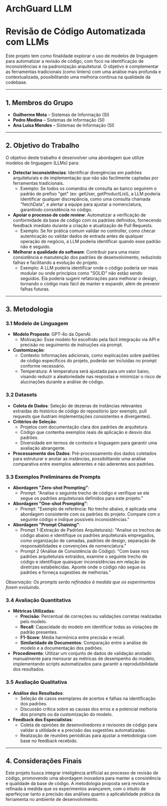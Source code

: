 # ArchGuard LLM

# Revisão de Código Automatizada com LLMs

Este projeto tem como finalidade explorar o uso de modelos de linguagem para automatizar a revisão de código, com foco na identificação de inconsistências e na padronização arquitetural. O objetivo é complementar as ferramentas tradicionais (como linters) com uma análise mais profunda e contextualizada, possibilitando uma melhoria contínua na qualidade da codebase.

---

## 1. Membros do Grupo

- **Guilherme Mota** – Sistemas de Informação (SI)
- **Pedro Medina** – Sistemas de Informação (SI)
- **Ana Luísa Mendes** – Sistemas de Informação (SI)

---

## 2. Objetivo do Trabalho

O objetivo deste trabalho é desenvolver uma abordagem que utilize modelos de linguagem (LLMs) para:
- **Detectar inconsistências**: Identificar divergências em padrões arquiteturais e de implementação que não são facilmente captadas por ferramentas tradicionais.
  - Exemplo: Se todos os comandos de consulta ao banco seguirem o padrão de prefixo "get" (ex: getUser, getProductList), a LLM poderia identificar qualquer discrepância, como uma consulta chamada "fetchData", e alertar a equipe para ajustar a nomenclatura, garantindo consistência no código.
- **Apoiar o processo de code review**: Automatizar a verificação de conformidade da base de código com os padrões definidos, fornecendo feedback imediato durante a criação e atualização de Pull Requests.
  - Exemplo: Se for prática comum validar no controller, como checar autenticação ou validar dados de entrada antes de qualquer operação de negócio, a LLM poderia identificar quando esse padrão não é seguido.
- **Melhorar a qualidade do software**: Contribuir para uma maior consistência e manutenção dos padrões de desenvolvimento, reduzindo falhas e facilitando a evolução do projeto.
  - Exemplo: A LLM poderia identificar onde o código poderia ser mais modular ou onde princípios como "SOLID" não estão sendo seguidos. Ela poderia sugerir refatorações para melhorar o design, tornando o código mais fácil de manter e expandir, além de prevenir falhas futuras.

---

## 3. Metodologia

### 3.1 Modelo de Linguagem

- **Modelo Proposto**: GPT-4o da OpenAI.
  - Motivação: Esse modelo foi escolhido pela fácil integração via API e precisão no seguimento de instruções via prompt.
- **Customização**:
  - Contexto: Informações adicionais, como explicações sobre padrões de código específicos do projeto, poderão ser incluídas no prompt conforme necessário.
  - Temperatura: A temperatura será ajustada para um valor baixo, visando reduzir a aleatoriedade nas respostas e minimizar o risco de alucinações durante a análise de código.

### 3.2 Datasets

- **Coleta de Dados**: Seleção de dezenas de instâncias relevantes extraídas do histórico de código do repositório (por exemplo, pull requests que ilustram implementações consistentes e divergentes).
- **Critérios de Seleção**:
  - Projetos com documentação clara dos padrões de arquitetura.
  - Código que contenha exemplos reais de aplicação e desvio dos padrões.
  - Diversidade em termos de contexto e linguagem para garantir uma avaliação abrangente.
- **Processamento dos Dados**: Pré-processamento dos dados coletados para estruturar e anotar as instâncias, possibilitando uma análise comparativa entre exemplos aderentes e não aderentes aos padrões.

### 3.3 Exemplos Preliminares de Prompts

- **Abordagem "Zero-shot Prompting"**:
  - Prompt: "Analise o seguinte trecho de código e verifique se ele segue os padrões arquiteturais definidos para este projeto."
- **Abordagem "One-shot Prompting"**:
  - Prompt: "Exemplo de referência: No trecho abaixo, é aplicada uma abordagem consistente com os padrões do projeto. Compare com o seguinte código e indique possíveis inconsistências."
- **Abordagem "Prompt Chaining"**:
  - Prompt 1 (Extração de Padrões Arquiteturais): "Analise os trechos de código abaixo e identifique os padrões arquiteturais empregados, como organização de camadas, padrões de design, separação de responsabilidades e convenções de nomenclatura."
  - Prompt 2 (Análise de Consistência do Código): "Com base nos padrões arquiteturais extraídos, examine o seguinte trecho de código e identifique quaisquer inconsistências em relação às diretrizes estabelecidas. Aponte onde o código não segue os padrões e forneça sugestões de melhorias."

*Observação: Os prompts serão refinados à medida que os experimentos forem evoluindo.*

### 3.4 Avaliação Quantitativa

- **Métricas Utilizadas**:
  - **Precisão**: Percentual de correções ou validações corretas realizadas pelo modelo.
  - **Recall**: Capacidade do modelo em identificar todas as violações de padrão presentes.
  - **F1-Score**: Média harmônica entre precisão e recall.
  - **Similaridade de Documentos**: Comparação entre a análise do modelo e a documentação dos padrões.
- **Procedimento**: Utilizar um conjunto de dados de validação anotado manualmente para mensurar as métricas de desempenho do modelo, implementando scripts automatizados para garantir a reprodutibilidade dos resultados.

### 3.5 Avaliação Qualitativa

- **Análise dos Resultados**:
  - Seleção de casos exemplares de acertos e falhas na identificação dos padrões.
  - Discussão crítica sobre as causas dos erros e a potencial melhoria dos prompts ou da customização do modelo.
- **Feedback dos Especialistas**:
  - Coleta de opiniões de desenvolvedores e revisores de código para validar a utilidade e a precisão das sugestões automatizadas.
  - Realização de reuniões periódicas para ajustar a metodologia com base no feedback recebido.

---

## 4. Considerações Finais

Este projeto busca integrar inteligência artificial ao processo de revisão de código, promovendo uma abordagem inovadora para manter a consistência e qualidade da base de código. A metodologia proposta será revista e refinada à medida que os experimentos avançarem, com o intuito de aperfeiçoar tanto a precisão das análises quanto a aplicabilidade prática da ferramenta no ambiente de desenvolvimento.
